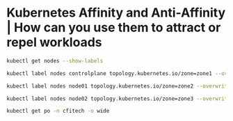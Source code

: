 # Kubernetes Affinity and Anti-Affinity | How can you use them to attract or repel workloads

```sh
kubectl get nodes --show-labels
```

```sh
kubectl label nodes controlplane topology.kubernetes.io/zone=zone1 --overwrite
```

```sh
kubectl label nodes node01 topology.kubernetes.io/zone=zone2 --overwrite
```

```sh
kubectl label nodes node02 topology.kubernetes.io/zone=zone3 --overwrite
```

```sh
kubectl get po -n cfitech -o wide
```
